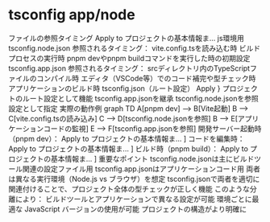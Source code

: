 # tsconfig app/node
ファイルの参照タイミング
Apply to プロジェクトの基本情報ま...
js環境用
tsconfig.node.json
参照されるタイミング：
vite.config.tsを読み込む時
ビルドプロセスの実行時
pnpm devやpnpm buildコマンドを実行した時の初期設定
tsconfig.app.json
参照されるタイミング：
srcディレクトリ内のTypeScriptファイルのコンパイル時
エディタ（VSCode等）でのコード補完や型チェック時
アプリケーションのビルド時
tsconfig.json（ルート設定）
Apply
}
プロジェクトのルート設定として機能
tsconfig.app.jsonを継承
tsconfig.node.jsonを参照設定として指定
実際の動作例
graph TD
    A[pnpm dev] --> B[Vite起動]
    B --> C[vite.config.tsの読み込み]
    C --> D[tsconfig.node.jsonを参照]
    B --> E[アプリケーションコードの監視]
    E --> F[tsconfig.app.jsonを参照]
開発サーバー起動時（pnpm dev）：
Apply to プロジェクトの基本情報ま...
]
コードを編集時：
Apply to プロジェクトの基本情報ま...
]
ビルド時（pnpm build）：
Apply to プロジェクトの基本情報ま...
]
重要なポイント
tsconfig.node.jsonは主にビルドツール関連の設定ファイル用
tsconfig.app.jsonはアプリケーションコード用
両者は異なる実行環境（Node.js vs ブラウザ）を想定
tsconfig.jsonで両者を適切に関連付けることで、プロジェクト全体の型チェックが正しく機能
このような分離により：
ビルドツールとアプリケーションで異なる設定が可能
環境ごとに最適な JavaScript バージョンの使用が可能
プロジェクトの構造がより明確に
